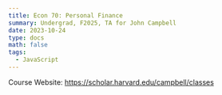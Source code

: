 ```yaml
---
title: Econ 70: Personal Finance
summary: Undergrad, F2025, TA for John Campbell
date: 2023-10-24
type: docs
math: false
tags:
  - JavaScript
---
```

Course Website: https://scholar.harvard.edu/campbell/classes